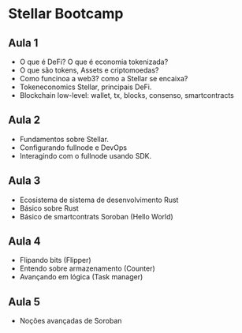 # Stellar Bootcamp

## Aula 1

- O que é DeFi? O que é economia tokenizada?
- O que são tokens, Assets e criptomoedas?
- Como funcinoa a web3? como a Stellar se encaixa?
- Tokeneconomics Stellar, principais DeFi.
- Blockchain low-level: wallet, tx, blocks, consenso, smartcontracts

## Aula 2

- Fundamentos sobre Stellar.
- Configurando fullnode e DevOps
- Interagindo com o fullnode usando SDK.

## Aula 3

- Ecosistema de sistema de desenvolvimento Rust
- Básico sobre Rust
- Básico de smartcontrats Soroban (Hello World)

## Aula 4

- Flipando bits (Flipper)
- Entendo sobre armazenamento (Counter)
- Avançando em lógica (Task manager)

## Aula 5

- Noções avançadas de Soroban
